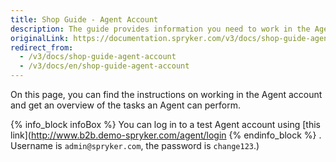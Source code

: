```yaml
---
title: Shop Guide - Agent Account
description: The guide provides information you need to work in the Agent account.
originalLink: https://documentation.spryker.com/v3/docs/shop-guide-agent-account
redirect_from:
  - /v3/docs/shop-guide-agent-account
  - /v3/docs/en/shop-guide-agent-account
---
```



On this page, you can find the instructions on working in the Agent account and get an overview of the tasks an Agent can perform.

{% info_block infoBox %}
You can log in to a test Agent account using [this link](http://www.b2b.demo-spryker.com/agent/login
{% endinfo_block %} . Username is `admin@spryker.com`, the password is `change123`.)
